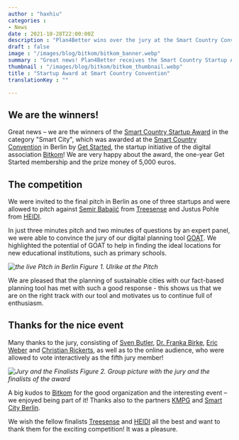 ```yaml
---
author : "haxhiu"
categories : 
- News
date : 2021-10-28T22:00:00Z
description : "Plan4Better wins over the jury at the Smart Country Convention! We are the recipients of the Startup Award in the Smart City category."
draft : false
image : "/images/blog/bitkom/bitkom_banner.webp"
summary : "Great news! Plan4Better receives the Smart Country Startup Award in the category “Smart City” at the Smart Country Convention by Bitkom in Berlin."
thumbnail : "/images/blog/bitkom/bitkom_thumbnail.webp"
title : "Startup Award at Smart Country Convention"
translationKey : ""

---
```

## We are the winners! 

Great news – we are the winners of the [Smart Country Startup Award](https://www.bitkom.org/Themen/Startups/Smart-Country-Startup-Award) in the category "Smart City", which was awarded at the [Smart Country Convention](https://www.smartcountry.berlin/de/) in Berlin by [Get Started](https://www.bitkom.org/getstarted), the startup initiative of the digital association [Bitkom](https://www.bitkom.org/)! We are very happy about the award, the one-year Get Started membership and the prize money of 5,000 euros.

## The competition

We were invited to the final pitch in Berlin as one of three startups and were allowed to pitch against [Semir Babajić](https://www.linkedin.com/in/semirbabajic94/) from [Treesense](https://treesense.net/ "Treesense") and Justus Pohle from [HEIDI](https://heidi-app.de/ "HEImat DIgital"). 

In just three minutes pitch and two minutes of questions by an expert panel, we were able to convince the jury of our digital planning tool [GOAT](../../what-is-goat/). We highlighted the potential of GOAT to help in finding the ideal locations for new educational institutions, such as primary schools.

_![the live Pitch in Berlin](/images/blog/bitkom/bitkom_pitch.webp "Pitch")_
_Figure 1. Ulrike at the Pitch_

We are pleased that the planning of sustainable cities with our fact-based planning tool has met with such a good response - this shows us that we are on the right track with our tool and motivates us to continue full of enthusiasm.

## Thanks for the nice event

Many thanks to the jury, consisting of [Sven Butler](https://www.linkedin.com/in/sven-butler/), [Dr. Franka Birke](https://www.linkedin.com/in/franka-birke-dr-5a041814/), [Eric Weber](https://www.linkedin.com/in/eric-weber-116684a1/) and [Christian Rickerts](https://www.berlin.de/sen/web/ueber-uns/leitung-und-organisation/staatssekretaer-christian-rickerts/artikel.538803.php), as well as to the online audience, who were allowed to vote interactively as the fifth jury member!

_![Jury and the Finalists](/images/blog/bitkom/bitkom_group_image.webp "Jury and the Finalists")_
_Figure 2. Group picture with the jury and the finalists of the award_


A big kudos to [Bitkom](https://www.bitkom.org/EN "Bitkom") for the good organization and the interesting event – we enjoyed being part of it! Thanks also to the partners [KMPG](https://home.kpmg/de/de/home.html) and [Smart City Berlin](https://smart-city-berlin.de/).

We wish the fellow finalists [Treesense](https://treesense.net/ "Treesense") and [HEIDI](https://heidi-app.de/ "HEImat DIgital") all the best and want to thank them for the exciting competition! It was a pleasure.
